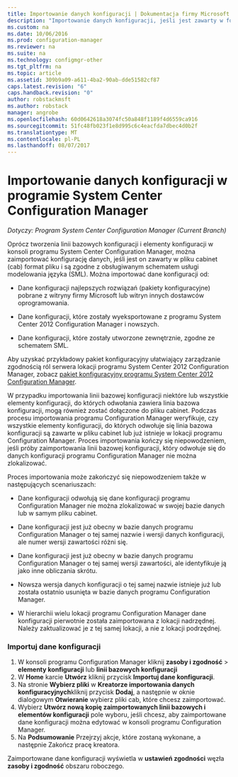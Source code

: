 ```yaml
---
title: Importowanie danych konfiguracji | Dokumentacja firmy Microsoft
description: "Importowanie danych konfiguracji, jeśli jest zawarty w formacie pliku cabinet i jest zgodna ze schematem obsługiwanych Service Modeling Language."
ms.custom: na
ms.date: 10/06/2016
ms.prod: configuration-manager
ms.reviewer: na
ms.suite: na
ms.technology: configmgr-other
ms.tgt_pltfrm: na
ms.topic: article
ms.assetid: 309b9a09-a611-4ba2-90ab-dde51582cf87
caps.latest.revision: "6"
caps.handback.revision: "0"
author: robstackmsft
ms.author: robstack
manager: angrobe
ms.openlocfilehash: 60d0642618a3074fc50a848f1189f4d6559ca916
ms.sourcegitcommit: 51fc48fb023f1e8d995c6c4eacfda7dbec4d0b2f
ms.translationtype: MT
ms.contentlocale: pl-PL
ms.lasthandoff: 08/07/2017
---
```

# <a name="import-configuration-data-with-system-center-configuration-manager"></a>Importowanie danych konfiguracji w programie System Center Configuration Manager

*Dotyczy: Program System Center Configuration Manager (Current Branch)*

Oprócz tworzenia linii bazowych konfiguracji i elementy konfiguracji w konsoli programu System Center Configuration Manager, można zaimportować konfigurację danych, jeśli jest on zawarty w pliku cabinet (cab) format pliku i są zgodne z obsługiwanym schematem usługi modelowania języka (SML). Można importować dane konfiguracji od:  

-   Dane konfiguracji najlepszych rozwiązań (pakiety konfiguracyjne) pobrane z witryny firmy Microsoft lub witryn innych dostawców oprogramowania.  

-   Dane konfiguracji, które zostały wyeksportowane z programu System Center 2012 Configuration Manager i nowszych.  

-   Dane konfiguracji, które zostały utworzone zewnętrznie, zgodne ze schematem SML.  

 Aby uzyskać przykładowy pakiet konfiguracyjny ułatwiający zarządzanie zgodnością ról serwera lokacji programu System Center 2012 Configuration Manager, zobacz [pakiet konfiguracyjny programu System Center 2012 Configuration Manager](http://www.microsoft.com/en-us/download/details.aspx?id=30710&WT.mc_id=rss_alldownloads_all).  

W przypadku importowania linii bazowej konfiguracji niektóre lub wszystkie elementy konfiguracji, do których odwołania zawiera linia bazowa konfiguracji, mogą również zostać dołączone do pliku cabinet. Podczas procesu importowania programu Configuration Manager weryfikuje, czy wszystkie elementy konfiguracji, do których odwołuje się linia bazowa konfiguracji są zawarte w pliku cabinet lub już istnieje w lokacji programu Configuration Manager. Proces importowania kończy się niepowodzeniem, jeśli próby zaimportowania linii bazowej konfiguracji, który odwołuje się do danych konfiguracji programu Configuration Manager nie można zlokalizować.  

Proces importowania może zakończyć się niepowodzeniem także w następujących scenariuszach:  

-   Dane konfiguracji odwołują się dane konfiguracji programu Configuration Manager nie można zlokalizować w swojej bazie danych lub w samym pliku cabinet.  

-   Dane konfiguracji jest już obecny w bazie danych programu Configuration Manager o tej samej nazwie i wersji danych konfiguracji, ale numer wersji zawartości różni się.  

-   Dane konfiguracji jest już obecny w bazie danych programu Configuration Manager o tej samej wersji zawartości, ale identyfikuje ją jako inne obliczania skrótu.  

-   Nowsza wersja danych konfiguracji o tej samej nazwie istnieje już lub została ostatnio usunięta w bazie danych programu Configuration Manager.  

-   W hierarchii wielu lokacji programu Configuration Manager dane konfiguracji pierwotnie została zaimportowana z lokacji nadrzędnej. Należy zaktualizować je z tej samej lokacji, a nie z lokacji podrzędnej.  

### <a name="import-configuration-data"></a>Importuj dane konfiguracji  

1.  W konsoli programu Configuration Manager kliknij **zasoby i zgodność** > **elementy konfiguracji** lub **linii bazowych konfiguracji**
2.  W **Home** karcie **Utwórz** kliknij przycisk **Importuj dane konfiguracji**.  
3.  Na stronie **Wybierz pliki** w **Kreatorze importowania danych konfiguracyjnych**kliknij przycisk **Dodaj**, a następnie w oknie dialogowym **Otwieranie** wybierz pliki cab, które chcesz zaimportować.  
4.  Wybierz **Utwórz nową kopię zaimportowanych linii bazowych i elementów konfiguracji** pole wyboru, jeśli chcesz, aby zaimportowane dane konfiguracji można edytować w konsoli programu Configuration Manager.  
5.  Na **Podsumowanie** Przejrzyj akcje, które zostaną wykonane, a następnie Zakończ pracę kreatora.  

Zaimportowane dane konfiguracji wyświetla w **ustawień zgodności** węzła **zasoby i zgodność** obszaru roboczego.  

